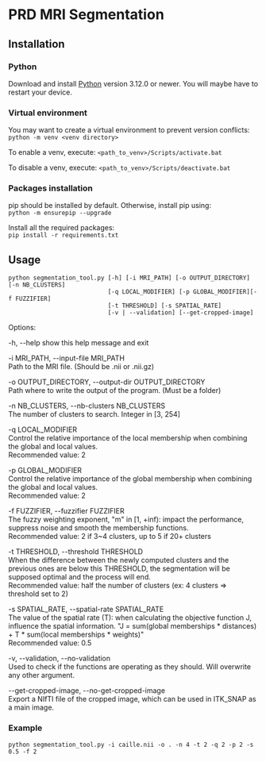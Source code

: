 # PRD MRI Segmentation
 
## Installation

### Python
Download and install [Python](https://www.python.org/downloads/) version 3.12.0 or newer.
You will maybe have to restart your device.

### Virtual environment
You may want to create a virtual environment to prevent version conflicts:<br>
`python -m venv <venv directory>`

To enable a venv, execute:
`<path_to_venv>/Scripts/activate.bat`

To disable a venv, execute:
`<path_to_venv>/Scripts/deactivate.bat`

### Packages installation
pip should be installed by default. Otherwise, install pip using:<br>
`python -m ensurepip --upgrade`

Install all the required packages:<br>
`pip install -r requirements.txt `

## Usage

```
python segmentation_tool.py [-h] [-i MRI_PATH] [-o OUTPUT_DIRECTORY] [-n NB_CLUSTERS]
                            [-q LOCAL_MODIFIER] [-p GLOBAL_MODIFIER][-f FUZZIFIER]
                            [-t THRESHOLD] [-s SPATIAL_RATE]
                            [-v | --validation] [--get-cropped-image]
```

Options:

  -h, --help show this help message and exit
  
  -i MRI_PATH, --input-file MRI_PATH
  <br>Path to the MRI file. (Should be .nii or .nii.gz)
                        
  -o OUTPUT_DIRECTORY, --output-dir OUTPUT_DIRECTORY
  <br>Path where to write the output of the program. (Must be a folder)
                        
  -n NB_CLUSTERS, --nb-clusters NB_CLUSTERS
  <br>The number of clusters to search. Integer in [3, 254]

  -q LOCAL_MODIFIER
  <br>Control the relative importance of the local membership when combining the global and local values.
  <br>Recommended value: 2

  -p GLOBAL_MODIFIER
  <br>Control the relative importance of the global membership when combining the global and local values.
  <br>Recommended value: 2

  -f FUZZIFIER, --fuzzifier FUZZIFIER
  <br>The fuzzy weighting exponent, "m" in [1, +inf): impact the performance, suppress noise and smooth the membership functions.
  <br>Recommended value: 2 if 3~4 clusters, up to 5 if 20+ clusters
                        
  -t THRESHOLD, --threshold THRESHOLD
  <br>When the difference between the newly computed clusters and the previous ones are below this THRESHOLD, the segmentation will be supposed optimal and the process will end.
  <br>Recommended value: half the number of clusters (ex: 4 clusters => threshold set to 2)
                        
  -s SPATIAL_RATE, --spatial-rate SPATIAL_RATE
  <br>The value of the spatial rate (T): when calculating the objective function J, influence the spatial information. "J = sum(global memberships * distances) + T * sum(local memberships * weights)"
  <br>Recommended value: 0.5
                        
  -v, --validation, --no-validation
  <br>Used to check if the functions are operating as they should. Will overwrite any other argument.
                        
  --get-cropped-image, --no-get-cropped-image
  <br>Export a NIfTI file of the cropped image, which can be used in ITK_SNAP as a main image.

### Example

`python segmentation_tool.py -i caille.nii -o . -n 4 -t 2 -q 2 -p 2 -s 0.5 -f 2`


